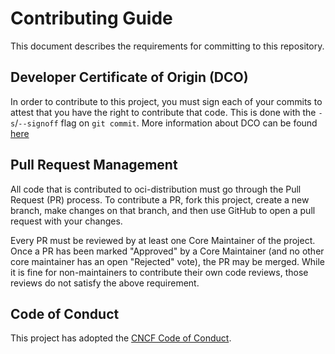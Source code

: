 # Contributing Guide

This document describes the requirements for committing to this repository.

## Developer Certificate of Origin (DCO)

In order to contribute to this project, you must sign each of your commits to
attest that you have the right to contribute that code. This is done with the
`-s`/`--signoff` flag on `git commit`. More information about DCO can be found
[here](https://developercertificate.org/)

## Pull Request Management

All code that is contributed to oci-distribution must go through the Pull
Request (PR) process. To contribute a PR, fork this project, create a new
branch, make changes on that branch, and then use GitHub to open a pull request
with your changes.

Every PR must be reviewed by at least one Core Maintainer of the project. Once
a PR has been marked "Approved" by a Core Maintainer (and no other core
maintainer has an open "Rejected" vote), the PR may be merged. While it is fine
for non-maintainers to contribute their own code reviews, those reviews do not
satisfy the above requirement.

## Code of Conduct

This project has adopted the [CNCF Code of
Conduct](https://github.com/cncf/foundation/blob/master/code-of-conduct.md).
